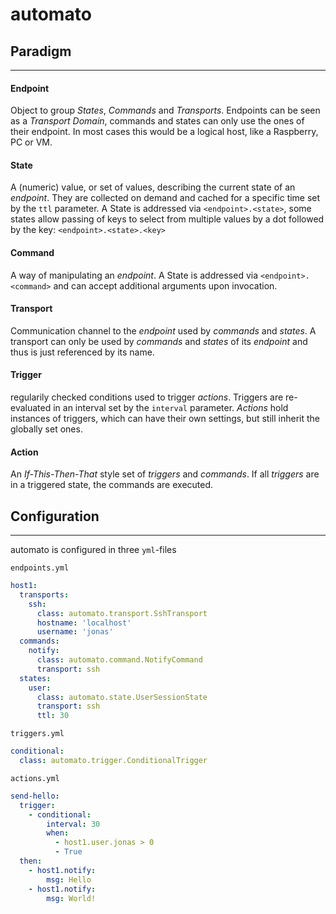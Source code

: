 # automato

## Paradigm
___

#### Endpoint

Object to group *States*, *Commands* and *Transports*.
Endpoints can be seen as a *Transport Domain*, commands and states can only use the ones of their endpoint.
In most cases this would be a logical host, like a Raspberry, PC or VM.

#### State

A (numeric) value, or set of values, describing the current state of an *endpoint*.
They are collected on demand and cached for a specific time set by the `ttl` parameter.
A State is addressed via `<endpoint>.<state>`,
some states allow passing of keys to select from multiple values by a dot followed by the key: `<endpoint>.<state>.<key>`


#### Command

A way of manipulating an *endpoint*.
A State is addressed via `<endpoint>.<command>` and can accept additional arguments upon invocation.


#### Transport

Communication channel to the *endpoint* used by *commands* and *states*.
A transport can only be used by *commands* and *states* of its *endpoint* and thus is just referenced by its name.

#### Trigger

regularily checked conditions used to trigger *actions*.
Triggers are re-evaluated in an interval set by the `interval` parameter.
*Actions* hold instances of triggers, which can have their own settings,
but still inherit the globally set ones.


#### Action

An *If-This-Then-That* style set of *triggers* and *commands*.
If all *triggers* are in a triggered state, the commands are executed.


## Configuration
___

automato is configured in three `yml`-files

`endpoints.yml`
```yaml
host1:
  transports:
    ssh:
      class: automato.transport.SshTransport
      hostname: 'localhost'
      username: 'jonas'
  commands:
    notify:
      class: automato.command.NotifyCommand
      transport: ssh
  states:
    user:
      class: automato.state.UserSessionState
      transport: ssh
      ttl: 30
```

`triggers.yml`
```yaml
conditional:
  class: automato.trigger.ConditionalTrigger
```

`actions.yml`
```yaml
send-hello:
  trigger:
    - conditional:
        interval: 30
        when:
          - host1.user.jonas > 0
          - True
  then:
    - host1.notify:
        msg: Hello
    - host1.notify:
        msg: World!
```
